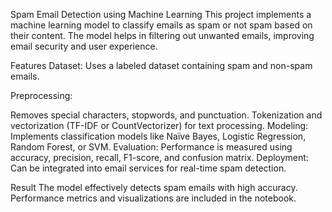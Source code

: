 Spam Email Detection using Machine Learning
This project implements a machine learning model to classify emails as spam or not spam based on their content. The model helps in filtering out unwanted emails, improving email security and user experience.

Features
Dataset: Uses a labeled dataset containing spam and non-spam emails.

Preprocessing:

Removes special characters, stopwords, and punctuation.
Tokenization and vectorization (TF-IDF or CountVectorizer) for text processing.
Modeling: Implements classification models like Naïve Bayes, Logistic Regression, Random Forest, or SVM.
Evaluation: Performance is measured using accuracy, precision, recall, F1-score, and confusion matrix.
Deployment: Can be integrated into email services for real-time spam detection.

Result
The model effectively detects spam emails with high accuracy. Performance metrics and visualizations are included in the notebook.
